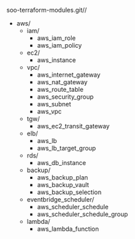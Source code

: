 
soo-terraform-modules.git//
- aws/
  - iam/
    - aws_iam_role
    - aws_iam_policy
  - ec2/
    - aws_instance
  - vpc/
    - aws_internet_gateway
    - aws_nat_gateway
    - aws_route_table
    - aws_security_group
    - aws_subnet
    - aws_vpc
  - tgw/
    - aws_ec2_transit_gateway
  - elb/
    - aws_lb
    - aws_lb_target_group
  - rds/
    - aws_db_instance
  - backup/
    - aws_backup_plan
    - aws_backup_vault
    - aws_backup_selection
  - eventbridge_scheduler/
    - aws_scheduler_schedule
    - aws_scheduler_schedule_group
  - lambda/
    - aws_lambda_function









